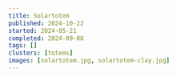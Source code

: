 ```yaml
---
title: Solartotem
published: 2024-10-22
started: 2024-05-21
completed: 2024-09-08
tags: []
clusters: [totems]
images: [solartotem.jpg, solartotem-clay.jpg]
---
```

